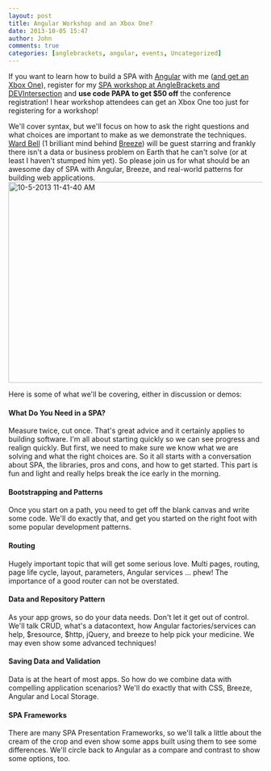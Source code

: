 ```yaml
---
layout: post
title: Angular Workshop and an Xbox One?
date: 2013-10-05 15:47
author: John
comments: true
categories: [anglebrackets, angular, events, Uncategorized]
---
```

If you want to learn how to build a SPA with <a href="http://angularjs.org" target="_blank">Angular</a> with me (<a href="https://www.anglebrackets.org/register.aspx" target="_blank">and get an Xbox One</a>), register for my <a href="http://anglebrackets.org/workshops.aspx" target="_blank">SPA workshop at AngleBrackets and DEVIntersection</a> and <strong>use code PAPA to get $50 off</strong> the conference registration! I hear workshop attendees can get an Xbox One too just for registering for a workshop!

We'll cover syntax, but we'll focus on how to ask the right questions and what choices are important to make as we demonstrate the techniques. <a href="https://twitter.com/wardbell" target="_blank">Ward Bell</a> (1 brilliant mind behind <a href="http://breezejs.com" target="_blank">Breeze</a>) will be guest starring and frankly there isn't a data or business problem on Earth that he can't solve (or at least I haven't stumped him yet). So please join us for what should be an awesome day of SPA with Angular, Breeze, and real-world patterns for building web applications.
<img src="/wp-content/uploads/2013/10/10-5-2013-11-41-40-AM.png" alt="10-5-2013 11-41-40 AM" width="600" height="398" class="aligncenter size-full wp-image-21801" />

Here is some of what we'll be covering, either in discussion or demos:

<h4>What Do You Need in a SPA?</h4>
Measure twice, cut once. That's great advice and it certainly applies to building software. I'm all about starting quickly so we can see progress and realign quickly. But first, we need to make sure we know what we are solving and what the right choices are. So it all starts with a conversation about SPA, the libraries, pros and cons, and how to get started. This part is fun and light and really helps break the ice early in the morning. 

<h4>Bootstrapping and Patterns</h4>
Once you start on a path, you need to get off the blank canvas and write some code. We'll do exactly that, and get you started on the right foot with some popular development patterns.

<h4>Routing</h4>
Hugely important topic that will get some serious love. Multi pages, routing, page life cycle, layout, parameters, Angular services ... phew! The importance of a good router can not be overstated.

<h4>Data and Repository Pattern</h4>
As your app grows, so do your data needs. Don't let it get out of control. We'll talk CRUD, what's a datacontext, how Angular factories/services can help, $resource, $http, jQuery, and breeze to help pick your medicine. We may even show some advanced techniques! 

<h4>Saving Data and Validation</h4>
Data is at the heart of most apps. So how do we combine data with compelling application scenarios? We'll do exactly that with CSS, Breeze, Angular and Local Storage.

<h4>SPA Frameworks</h4>
There are many SPA Presentation Frameworks, so we'll talk a little about the cream of the crop and even show some apps built using them to see some differences. We'll circle back to Angular as a compare and contrast to show some options, too.




